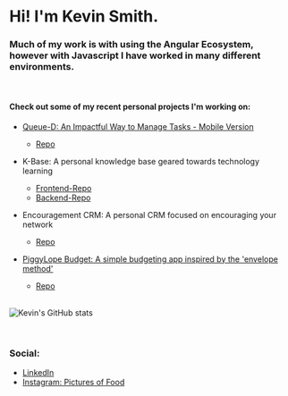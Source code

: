 # Hi!  I'm Kevin Smith.
<!-- <p align="center">
    <img src="https://user-images.githubusercontent.com/13837028/118726504-69880f00-b7ff-11eb-9a23-fb9eb0b3ac79.png" width="250" height="300">
</p> -->

 ### Much of my work is with using the Angular Ecosystem, however with Javascript I have worked in many different environments. 
<br/>

#### Check out some of my recent personal projects I'm working on:

- [Queue-D: An Impactful Way to Manage Tasks - Mobile Version](https://queue-d-cloud.web.app/)
  - [Repo](https://github.com/kevinmilly/nexttask)

- K-Base: A personal knowledge base geared towards technology learning
    - [Frontend-Repo](https://github.com/kevinmilly/kbase-frontend)
    - [Backend-Repo](https://github.com/kevinmilly/kbase-backend)

- Encouragement CRM: A personal CRM focused on encouraging your network
    - [Repo](https://github.com/kevinmilly/encourage-crm)

- [PiggyLope Budget: A simple budgeting app inspired by the 'envelope method'](https://envelope-budget-55b22.web.app)
    - [Repo](https://github.com/kevinmilly/envelope-budget)
    <br/>


![Kevin's GitHub stats](https://github-readme-stats.vercel.app/api?username=kevinmilly&show_icons=true&theme=radical)

<br/>

### Social:
- [LinkedIn](https://www.linkedin.com/in/ksmithtech/)
- [Instagram: Pictures of Food](https://www.instagram.com/thefullcourse/)



